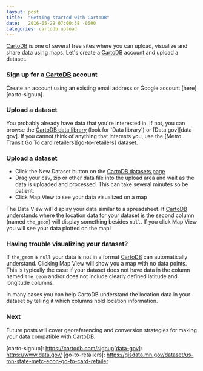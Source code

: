 ```yaml
---
layout: post
title:  "Getting started with CartoDB"
date:   2016-05-29 07:00:38 -0500
categories: cartodb upload
---
```


[CartoDB][carto-home] is one of several free sites where you can upload, visualize and share data using maps.  Let's create a [CartoDB][carto-home] account and upload a dataset.

### Sign up for a [CartoDB][carto-home] account
Create an account using an existing email address or Google account [here][carto-signup].  

### Upload a dataset
You probably already have data that you're interested in.  If not, you can browse the [CartoDB data library][carto-datasets] (look for 'Data library') or [Data.gov][data-gov].  If you cannot think of anything that interests you, use the [Metro Transit Go To card retailers][go-to-retailers] dataset.

### Upload a dataset
* Click the New Dataset button on the [CartoDB datasets page][carto-datasets]
* Drag your csv, zip or other data file into the upload area and wait as the data is uploaded and processed.  This can take several minutes so be patient.
* Click Map View to see your data visualized on a map

The Data View will display your data similar to a spreadsheet.  If [CartoDB][carto-home] understands where the location data for your dataset is the second column (named `the_geom`) will display something besides `null`.  If you click Map View you will see your data plotted on the map!

### Having trouble visualizing your dataset?
If `the_geom` is `null` your data is not in a format [CartoDB][carto-home] can automatically understand.  Clicking Map View will show you a map with no data points.  This is typically the case if your dataset does not have data in the column named `the_geom` and/or does not include clearly defined latitude and longitude columns.

In many cases you can help CartoDB understand the location data in your dataset by telling it which columns hold location information.

### Next
Future posts will cover georeferencing and conversion strategies for making your data compatible with CartoDB.


[carto-datasets]: https://ericebbesen.cartodb.com/dashboard/datasets
[carto-academy]: https://academy.cartodb.com/
[carto-home]: https://cartodb.com
[carto-signup]: https://cartodb.com/signup[data-gov]: https://www.data.gov/
[go-to-retailers]: https://gisdata.mn.gov/dataset/us-mn-state-metc-econ-go-to-card-retailer
